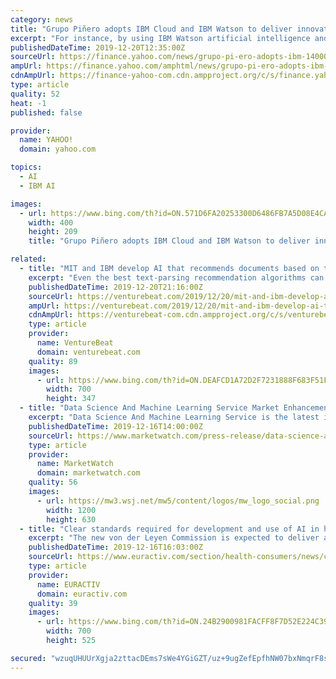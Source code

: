 ```yaml
---
category: news
title: "Grupo Piñero adopts IBM Cloud and IBM Watson to deliver innovative travel experiences"
excerpt: "For instance, by using IBM Watson artificial intelligence and business analytics solutions on the IBM public cloud, Grupo Piñero will work with client data to better understand traveler behavior and offer guests a best-in-class service by creating new applications. Grupo Piñero is also adopting the IBM Cloud Pak for Applications running on ..."
publishedDateTime: 2019-12-20T12:35:00Z
sourceUrl: https://finance.yahoo.com/news/grupo-pi-ero-adopts-ibm-140000965.html
ampUrl: https://finance.yahoo.com/amphtml/news/grupo-pi-ero-adopts-ibm-140000965.html
cdnAmpUrl: https://finance-yahoo-com.cdn.ampproject.org/c/s/finance.yahoo.com/amphtml/news/grupo-pi-ero-adopts-ibm-140000965.html
type: article
quality: 52
heat: -1
published: false

provider:
  name: YAHOO!
  domain: yahoo.com

topics:
  - AI
  - IBM AI

images:
  - url: https://www.bing.com/th?id=ON.571D6FA20253300D6486FB7A5D08E4CA
    width: 400
    height: 209
    title: "Grupo Piñero adopts IBM Cloud and IBM Watson to deliver innovative travel experiences"

related:
  - title: "MIT and IBM develop AI that recommends documents based on topic"
    excerpt: "Even the best text-parsing recommendation algorithms can be stymied by data sets of a certain size. In an effort to to deliver faster, better classification performance than the bulk of existing methods, a team at the MIT-IBM Watson AI Lab and MIT’s Geometric Data Processing Group devised a technique that combines popular AI tools including ..."
    publishedDateTime: 2019-12-20T21:16:00Z
    sourceUrl: https://venturebeat.com/2019/12/20/mit-and-ibm-develop-ai-that-recommends-documents-based-on-topic/
    ampUrl: https://venturebeat.com/2019/12/20/mit-and-ibm-develop-ai-that-recommends-documents-based-on-topic/amp/
    cdnAmpUrl: https://venturebeat-com.cdn.ampproject.org/c/s/venturebeat.com/2019/12/20/mit-and-ibm-develop-ai-that-recommends-documents-based-on-topic/amp/
    type: article
    provider:
      name: VentureBeat
      domain: venturebeat.com
    quality: 89
    images:
      - url: https://www.bing.com/th?id=ON.DEAFCD1A72D2F7231888F683F51FE564
        width: 700
        height: 347
  - title: "Data Science And Machine Learning Service Market Enhancement, Growth, Demand and Developments by 2025"
    excerpt: "Data Science And Machine Learning Service is the latest innovation that seeks to compete in the delivery of financial services with traditional economic techniques. This report segments the market on the basis ofTypesare: Consulting, Management Solution and Other. On The basis Of Application, the market is segmented into: Banking, Insurance ..."
    publishedDateTime: 2019-12-16T14:00:00Z
    sourceUrl: https://www.marketwatch.com/press-release/data-science-and-machine-learning-service-market-enhancement-growth-demand-and-developments-by-2025-2019-12-16
    type: article
    provider:
      name: MarketWatch
      domain: marketwatch.com
    quality: 56
    images:
      - url: https://mw3.wsj.net/mw5/content/logos/mw_logo_social.png
        width: 1200
        height: 630
  - title: "Clear standards required for development and use of AI in healthcare"
    excerpt: "The new von der Leyen Commission is expected to deliver a report on AI and ethics in its first 100 days, which could be oriented toward an ‘ethics-by-design’ approach according to Legal Affairs Commissioner Didier Reynders. And, in terms of data protection, all EU AI stakeholders must comply with the GDPR regulation in safeguarding the ..."
    publishedDateTime: 2019-12-16T16:03:00Z
    sourceUrl: https://www.euractiv.com/section/health-consumers/news/clear-standards-required-for-development-and-use-of-ai-in-healthcare/
    type: article
    provider:
      name: EURACTIV
      domain: euractiv.com
    quality: 39
    images:
      - url: https://www.bing.com/th?id=ON.24B2900981FACFF8F7D52E224C39E594
        width: 700
        height: 525

secured: "wzuqUHUUrXgja2zttacDEms7sWe4YGiGZT/uz+9ugZefEpfhNW07bxNmqrF8ssR//zxE2GPb8dvAQynzD/8hV+M5Gspzt8BeN3cqSmR5XyyMz7oGnO2igOGOREbHmslGvN/4HfZK17WFcLsctzNBffVhy3b2IR9QqtEaycURD4tFS3NTpPQnWB7+0pJz64L94b0WUWw9t33XVvsPfKvhMrRKq6l3tlxZji5PEdxW5Au+iO8fXk9xvv4Pin3VI3gxWv4uELJfYhPq8DhE+STCiQ==;Yu35cSNOyHzPzRNx9aLRAg=="
---
```


